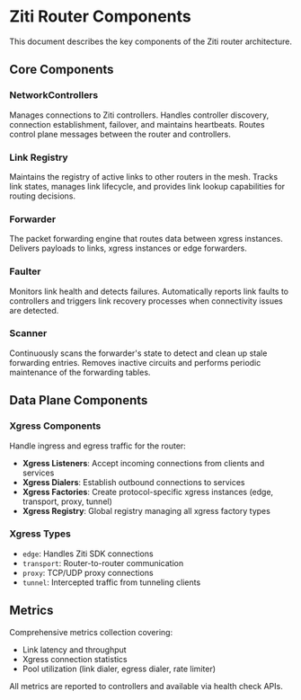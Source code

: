 # Ziti Router Components

This document describes the key components of the Ziti router architecture.

## Core Components

### NetworkControllers
Manages connections to Ziti controllers. Handles controller discovery, connection establishment, failover, and maintains heartbeats. Routes control plane messages between the router and controllers.

### Link Registry
Maintains the registry of active links to other routers in the mesh. Tracks link states, manages link lifecycle, and provides link lookup capabilities for routing decisions.

### Forwarder
The packet forwarding engine that routes data between xgress instances. Delivers payloads to links,
xgress instances or edge forwarders.

### Faulter
Monitors link health and detects failures. Automatically reports link faults to controllers and triggers link recovery processes when connectivity issues are detected.

### Scanner
Continuously scans the forwarder's state to detect and clean up stale forwarding entries. Removes inactive circuits and performs periodic maintenance of the forwarding tables.

## Data Plane Components

### Xgress Components
Handle ingress and egress traffic for the router:

- **Xgress Listeners**: Accept incoming connections from clients and services
- **Xgress Dialers**: Establish outbound connections to services 
- **Xgress Factories**: Create protocol-specific xgress instances (edge, transport, proxy, tunnel)
- **Xgress Registry**: Global registry managing all xgress factory types

### Xgress Types
- `edge`: Handles Ziti SDK connections
- `transport`: Router-to-router communication
- `proxy`: TCP/UDP proxy connections  
- `tunnel`: Intercepted traffic from tunneling clients

## Metrics
Comprehensive metrics collection covering: 
- Link latency and throughput
- Xgress connection statistics
- Pool utilization (link dialer, egress dialer, rate limiter)

All metrics are reported to controllers and available via health check APIs.